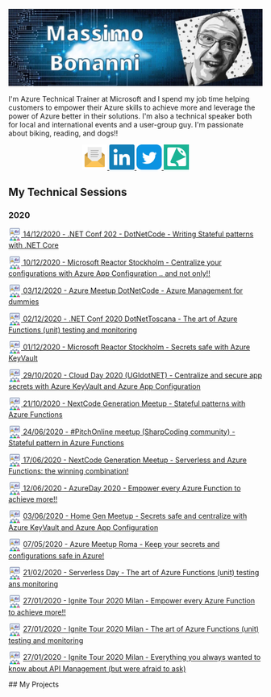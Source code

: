 ![](https://raw.githubusercontent.com/massimobonanni/massimobonanni/master/images/banner.jpg)

I'm Azure Technical Trainer at Microsoft and I spend my job time helping customers to empower their Azure skills to achieve more and leverage the power of Azure better in their solutions.
I'm also a technical speaker both for local and international events and a user-group guy.
I'm passionate about biking, reading, and dogs!!


<p align="center">
    <a href="mailto:massimo.bonanni@tiscali.it">
        <img width="50" src="https://raw.githubusercontent.com/massimobonanni/massimobonanni/master/images/mail.svg"/>
    </a>
    <a href="https://www.linkedin.com/in/massimobonanni/">
        <img width="50" src="https://raw.githubusercontent.com/massimobonanni/massimobonanni/master/images/linkedin.svg">
    </a>
    <a href="https://twitter.com/massimobonanni">
        <img width="50" src="https://raw.githubusercontent.com/massimobonanni/massimobonanni/master/images/twitter.svg">
    </a>
    <a href="https://sessionize.com/massimo-bonanni/">
        <img width="50" src="https://raw.githubusercontent.com/massimobonanni/massimobonanni/master/images/sessionize.png">
    </a>
</p>

## My Technical Sessions
### 2020
<p>
<a href="https://github.com/massimobonanni/massimobonanni/blob/master/technicalsessions/20201214.md"> <img width="25" src="https://raw.githubusercontent.com/massimobonanni/massimobonanni/master/images/technicalsessions.svg" style="vertical-align:middle"/> 14/12/2020 - .NET Conf 202 - DotNetCode - Writing Stateful patterns with .NET Core</a>
</p>
<p>
<a href="https://github.com/massimobonanni/massimobonanni/blob/master/technicalsessions/20201210.md"> <img width="25" src="https://raw.githubusercontent.com/massimobonanni/massimobonanni/master/images/technicalsessions.svg" style="vertical-align:middle"/> 10/12/2020 - Microsoft Reactor Stockholm - Centralize your configurations with Azure App Configuration .. and not only!!</a>
</p>
<p>
<a href="https://github.com/massimobonanni/massimobonanni/blob/master/technicalsessions/20201203.md"> <img width="25" src="https://raw.githubusercontent.com/massimobonanni/massimobonanni/master/images/technicalsessions.svg" style="vertical-align:middle"/> 03/12/2020 - Azure Meetup DotNetCode - Azure Management for dummies</a>
</p>
<p>
<a href="https://github.com/massimobonanni/massimobonanni/blob/master/technicalsessions/20201202.md"> <img width="25" src="https://raw.githubusercontent.com/massimobonanni/massimobonanni/master/images/technicalsessions.svg" style="vertical-align:middle"/> 02/12/2020 - .NET Conf 2020 DotNetToscana - The art of Azure Functions (unit) testing and monitoring</a>
</p>
<p>
<a href="https://github.com/massimobonanni/massimobonanni/blob/master/technicalsessions/20201201.md"> <img width="25" src="https://raw.githubusercontent.com/massimobonanni/massimobonanni/master/images/technicalsessions.svg" style="vertical-align:middle"/> 01/12/2020 - Microsoft Reactor Stockholm - Secrets safe with Azure KeyVault</a>
</p>
<p>
<a href="https://github.com/massimobonanni/massimobonanni/blob/master/technicalsessions/20201029.md"> <img width="25" src="https://raw.githubusercontent.com/massimobonanni/massimobonanni/master/images/technicalsessions.svg" style="vertical-align:middle"/> 29/10/2020 - Cloud Day 2020 (UGIdotNET) - Centralize and secure app secrets with Azure KeyVault and Azure App Configuration </a>
</p>
<p>
<a href="https://github.com/massimobonanni/massimobonanni/blob/master/technicalsessions/20201021.md"> <img width="25" src="https://raw.githubusercontent.com/massimobonanni/massimobonanni/master/images/technicalsessions.svg" style="vertical-align:middle"/> 21/10/2020 - NextCode Generation Meetup - Stateful patterns with Azure Functions </a>
</p>
<p>
<a href="https://github.com/massimobonanni/massimobonanni/blob/master/technicalsessions/20200624.md"> <img width="25" src="https://raw.githubusercontent.com/massimobonanni/massimobonanni/master/images/technicalsessions.svg" style="vertical-align:middle"/> 24/06/2020 - #PitchOnline meetup (SharpCoding community) - Stateful pattern in Azure Functions </a>
</p>
<p>
<a href="https://github.com/massimobonanni/massimobonanni/blob/master/technicalsessions/20200617.md"> <img width="25" src="https://raw.githubusercontent.com/massimobonanni/massimobonanni/master/images/technicalsessions.svg" style="vertical-align:middle"/> 17/06/2020 - NextCode Generation Meetup - Serverless and Azure Functions: the winning combination! </a>
</p>
<p>
<a href="https://github.com/massimobonanni/massimobonanni/blob/master/technicalsessions/20200612.md"> <img width="25" src="https://raw.githubusercontent.com/massimobonanni/massimobonanni/master/images/technicalsessions.svg" style="vertical-align:middle"/> 12/06/2020 - AzureDay 2020 - Empower every Azure Function to achieve more!! </a>
</p>
<p>
<img width="25" src="https://raw.githubusercontent.com/massimobonanni/massimobonanni/master/images/technicalsessions.svg" style="vertical-align:middle"/> 
<a href="https://github.com/massimobonanni/massimobonanni/blob/master/technicalsessions/20200603.md"> 03/06/2020 - Home Gen Meetup - Secrets safe and centralize with Azure KeyVault and Azure App Configuration </a>
</p>
<p>
<img width="25" src="https://raw.githubusercontent.com/massimobonanni/massimobonanni/master/images/technicalsessions.svg" style="vertical-align:middle"/> 
<a href="https://github.com/massimobonanni/massimobonanni/blob/master/technicalsessions/20200507.md"> 07/05/2020 - Azure Meetup Roma - Keep your secrets and configurations safe in Azure!</a>
</p>
<p>
<img width="25" src="https://raw.githubusercontent.com/massimobonanni/massimobonanni/master/images/technicalsessions.svg" style="vertical-align:middle"/> 
<a href="https://github.com/massimobonanni/massimobonanni/blob/master/technicalsessions/20200221.md"> 21/02/2020 - Serverless Day - The art of Azure Functions (unit) testing ans monitoring</a>
</p>
<p>
<img width="25" src="https://raw.githubusercontent.com/massimobonanni/massimobonanni/master/images/technicalsessions.svg" style="vertical-align:middle"/> 
<a href="https://github.com/massimobonanni/massimobonanni/blob/master/technicalsessions/20200127-1.md"> 27/01/2020 - Ignite Tour 2020 Milan - Empower every Azure Function to achieve more!!</a>
</p>
<p>
<img width="25" src="https://raw.githubusercontent.com/massimobonanni/massimobonanni/master/images/technicalsessions.svg" style="vertical-align:middle"/> 
<a href="https://github.com/massimobonanni/massimobonanni/blob/master/technicalsessions/20200127-2.md"> 27/01/2020 - Ignite Tour 2020 Milan - The art of Azure Functions (unit) testing and monitoring</a>
</p>
<p>
<img width="25" src="https://raw.githubusercontent.com/massimobonanni/massimobonanni/master/images/technicalsessions.svg" style="vertical-align:middle"/> 
<a href="https://github.com/massimobonanni/massimobonanni/blob/master/technicalsessions/20200127-3.md"> 27/01/2020 - Ignite Tour 2020 Milan - Everything you always wanted to know about API Management (but were afraid to ask)</a>
</p>
## My Projects

